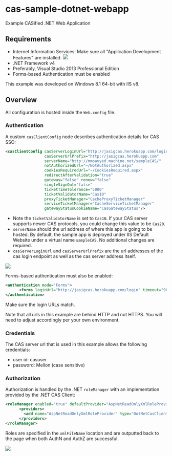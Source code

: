 cas-sample-dotnet-webapp
========================

Example CASified .NET Web Application

## Requirements

* Internet Information Services: Make sure all "Application Development Features" are installed.
![](http://i.imgur.com/5ek9gdQ.png)
* .NET Framework v4
* Preferably, Visual Studio 2013 Professional Edition
* Forms-based Authentication must be enabled

This example was developed on Windows 8.1 64-bit with IIS v8.

## Overview 
All configuration is hosted inside the `Web.config` file. 

### Authentication
A custom `casClientConfig` node describes authentication details for CAS SSO:

```xml
<casClientConfig casServerLoginUrl="http://jasigcas.herokuapp.com/login"
                 casServerUrlPrefix="http://jasigcas.herokuapp.com"
                 serverName="http://mmoayyed.machine.net/sampleCAS/"
                 notAuthorizedUrl="~/NotAuthorized.aspx"
                 cookiesRequiredUrl="~/CookiesRequired.aspx"
                 redirectAfterValidation="true"
                 gateway="false" renew="false"
                 singleSignOut="false"
                 ticketTimeTolerance="5000"
                 ticketValidatorName="Cas10"
                 proxyTicketManager="CacheProxyTicketManager"
                 serviceTicketManager="CacheServiceTicketManager"
                 gatewayStatusCookieName="CasGatewayStatus"/>
```

* Note the `ticketValidatorName` is set to `Cas10`. If your CAS server supports newer CAS protocols, you could change this value to be `Cas20`.
* `serverName` should the url address of where this app is going to be hosted. By default, the sample app is deployed under IIS Default Website under a virtual name `sampleCAS`. No additional changes are required.
* `casServerLoginUrl` and `casServerUrlPrefix` are the url addresses of the cas login endpoint as well as the cas server address itself.

![](http://i.imgur.com/G77r0xh.png)

Forms-based authentication must also be enabled:

```xml
<authentication mode="Forms">
      <forms loginUrl="http://jasigcas.herokuapp.com/login" timeout="90" defaultUrl="~/Default.aspx" cookieless="UseCookies" slidingExpiration="true"/>
</authentication>
```

Make sure the login URLs match.

Note that all urls in this example are behind HTTP and not HTTPS. You will need to adjust accordingly per your own environment.

### Credentials
The CAS server url that is used in this example allows the following credentials:

* user id: casuser
* password: Mellon (case sensitive)


### Authorization
Authorization is handled by the .NET `roleManager` with an implementation provided by the .NET CAS Client:

```xml
<roleManager enabled="true" defaultProvider="AspNetReadOnlyXmlRoleProvider">
      <providers>
        <add name="AspNetReadOnlyXmlRoleProvider" type="DotNetCasClient.Security.ReadOnlyXmlRoleProvider" xmlFileName="~/App_Data/UserRoles.xml"/>
      </providers>
</roleManager>
```

Roles are specified in the `xmlFileName` location and are outputted back to the page when both AuthN and AuthZ are successful.

![](http://i.imgur.com/ImSwfCt.png)

